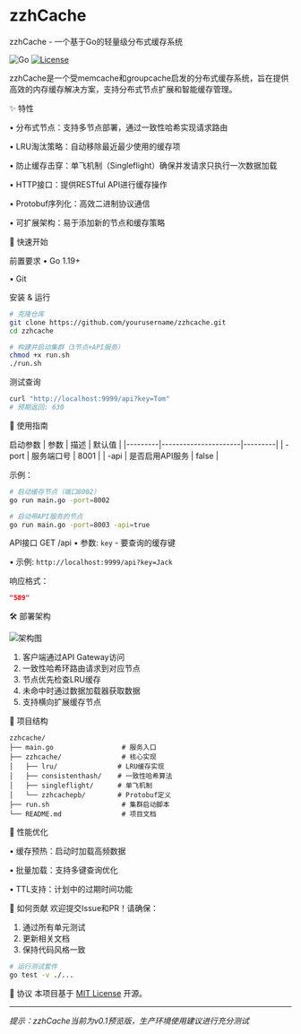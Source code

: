 # zzhCache
zzhCache - 一个基于Go的轻量级分布式缓存系统

![Go](https://img.shields.io/badge/Go-1.19+-00ADD8?logo=go)
[![License](https://img.shields.io/badge/License-MIT-blue.svg)](LICENSE)

zzhCache是一个受memcache和groupcache启发的分布式缓存系统，旨在提供高效的内存缓存解决方案，支持分布式节点扩展和智能缓存管理。

✨ 特性

• 分布式节点：支持多节点部署，通过一致性哈希实现请求路由

• LRU淘汰策略：自动移除最近最少使用的缓存项

• 防止缓存击穿：单飞机制（Singleflight）确保并发请求只执行一次数据加载

• HTTP接口：提供RESTful API进行缓存操作

• Protobuf序列化：高效二进制协议通信

• 可扩展架构：易于添加新的节点和缓存策略


🚀 快速开始

前置要求
• Go 1.19+

• Git


安装 & 运行
```bash
# 克隆仓库
git clone https://github.com/yourusername/zzhcache.git
cd zzhcache

# 构建并启动集群（3节点+API服务）
chmod +x run.sh
./run.sh
```

测试查询
```bash
curl "http://localhost:9999/api?key=Tom"
# 预期返回: 630
```

📖 使用指南

启动参数
| 参数    | 描述                  | 默认值  |
|---------|----------------------|---------|
| -port   | 服务端口号            | 8001    |
| -api    | 是否启用API服务       | false   |

示例：
```bash
# 启动缓存节点（端口8002）
go run main.go -port=8002

# 启动带API服务的节点
go run main.go -port=8003 -api=true
```

API接口
GET /api
• 参数: `key` - 要查询的缓存键

• 示例: `http://localhost:9999/api?key=Jack`


响应格式：
```json
"589"
```

🛠 部署架构

![架构图](https://via.placeholder.com/800x400.png?text=zzhCache+Architecture)

1. 客户端通过API Gateway访问
2. 一致性哈希环路由请求到对应节点
3. 节点优先检查LRU缓存
4. 未命中时通过数据加载器获取数据
5. 支持横向扩展缓存节点

📂 项目结构
```
zzhcache/
├── main.go                 # 服务入口
├── zzhcache/               # 核心实现
│   ├── lru/               # LRU缓存实现
│   ├── consistenthash/    # 一致性哈希算法
│   ├── singleflight/      # 单飞机制
│   └── zzhcachepb/        # Protobuf定义
├── run.sh                  # 集群启动脚本
└── README.md               # 项目文档
```

🔧 性能优化

• 缓存预热：启动时加载高频数据

• 批量加载：支持多键查询优化

• TTL支持：计划中的过期时间功能


🤝 如何贡献
欢迎提交Issue和PR！请确保：
1. 通过所有单元测试
2. 更新相关文档
3. 保持代码风格一致

```bash
# 运行测试套件
go test -v ./...
```

📄 协议
本项目基于 [MIT License](LICENSE) 开源。

---

*提示：zzhCache当前为v0.1预览版，生产环境使用建议进行充分测试*
